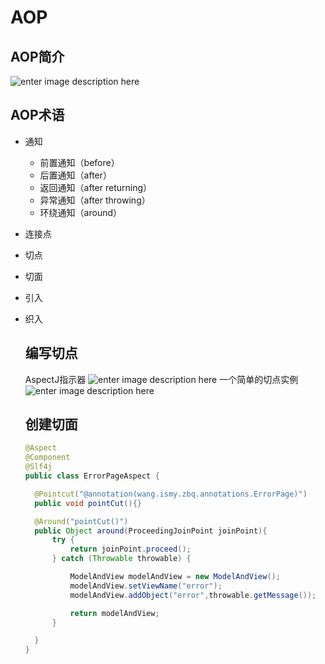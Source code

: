 # AOP

## AOP简介

![enter image description here](https://ss2.bdstatic.com/70cFvnSh_Q1YnxGkpoWK1HF6hhy/it/u=764221332,501156740&fm=26&gp=0.jpg)

## AOP术语

- 通知

  - 前置通知（before）
  - 后置通知（after）
  - 返回通知（after returning）
  - 异常通知（after throwing）
  - 环绕通知（around）

- 连接点
- 切点
- 切面
- 引入
- 织入

  ## 编写切点

  AspectJ指示器 ![enter image description here](https://bbsmax.ikafan.com/static/L3Byb3h5L2h0dHAvaW1hZ2VzMjAxNS5jbmJsb2dzLmNvbS9ibG9nLzk4ODc4Mi8yMDE2MDkvOTg4NzgyLTIwMTYwOTAyMTEzMTQxMDExLTExMjkzMzYwNzYucG5n.jpg) 一个简单的切点实例 ![enter image description here](https://bbsmax.ikafan.com/static/L3Byb3h5L2h0dHAvaW1hZ2VzMjAxNS5jbmJsb2dzLmNvbS9ibG9nLzkyNzYwOC8yMDE3MDQvOTI3NjA4LTIwMTcwNDAyMTkyMzEyODIwLTE2ODc5NDY5MzkucG5n.jpg)

  ## 创建切面

  ```java
  @Aspect
  @Component
  @Slf4j
  public class ErrorPageAspect {

    @Pointcut("@annotation(wang.ismy.zbq.annotations.ErrorPage)")
    public void pointCut(){}

    @Around("pointCut()")
    public Object around(ProceedingJoinPoint joinPoint){
        try {
            return joinPoint.proceed();
        } catch (Throwable throwable) {

            ModelAndView modelAndView = new ModelAndView();
            modelAndView.setViewName("error");
            modelAndView.addObject("error",throwable.getMessage());

            return modelAndView;
        }

    }
  }
  ```
